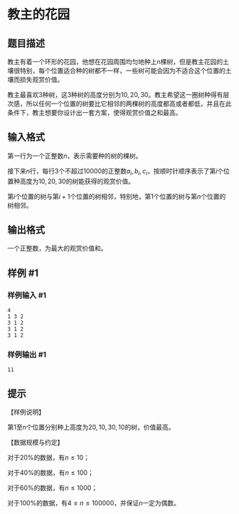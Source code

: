 # 教主的花园

## 题目描述

教主有着一个环形的花园，他想在花园周围均匀地种上n棵树，但是教主花园的土壤很特别，每个位置适合种的树都不一样，一些树可能会因为不适合这个位置的土壤而损失观赏价值。

教主最喜欢$3$种树，这3种树的高度分别为$10,20,30$。教主希望这一圈树种得有层次感，所以任何一个位置的树要比它相邻的两棵树的高度都高或者都低，并且在此条件下，教主想要你设计出一套方案，使得观赏价值之和最高。


## 输入格式

第一行为一个正整数$n$，表示需要种的树的棵树。

接下来$n$行，每行$3$个不超过$10000$的正整数$a_i,b_i,c_i$，按顺时针顺序表示了第$i$个位置种高度为$10,20,30$的树能获得的观赏价值。

第$i$个位置的树与第$i+1$个位置的树相邻，特别地，第$1$个位置的树与第$n$个位置的树相邻。


## 输出格式

一个正整数，为最大的观赏价值和。


## 样例 #1

### 样例输入 #1
```
4 
1 3 2 
3 1 2 
3 1 2 
3 1 2
```

### 样例输出 #1

```
11
```

## 提示

【样例说明】

第$1$至$n$个位置分别种上高度为$20,10,30,10$的树，价值最高。


【数据规模与约定】

对于$20\%$的数据，有$n≤10$；

对于$40\%$的数据，有$n≤100$；

对于$60\%$的数据，有$n≤1000$；

对于$100\%$的数据，有$4≤n≤100000$，并保证$n$一定为偶数。

